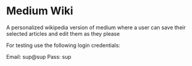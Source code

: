 # Medium Wiki

A personalized wikipedia version of medium where a user can save their selected
articles and edit them as they please

For testing use the following login credentials:

Email: sup@sup
Pass: sup


